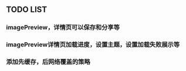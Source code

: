 ## TODO LIST

### imagePreview，详情页可以保存和分享等

### imagePreview详情页加载进度，设置主题，设置加载失败展示等

### 添加先缓存，后网络覆盖的策略
